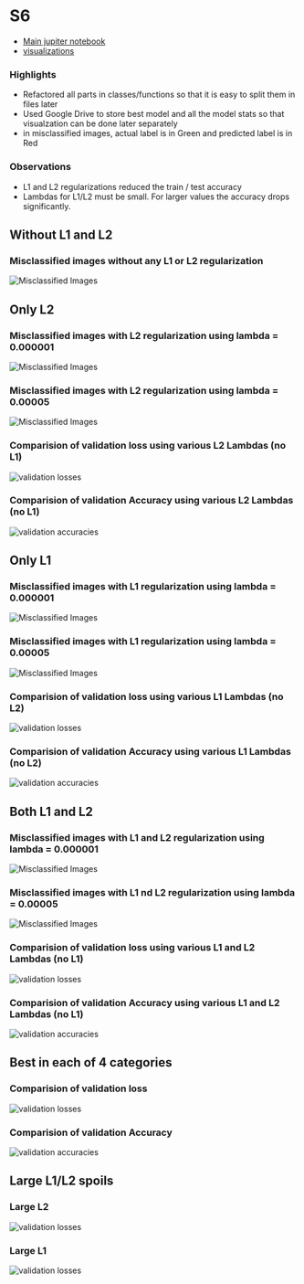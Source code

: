 # S6

* [Main jupiter notebook](EVA04_S6.ipynb)
* [visualizations](S6_Visualizations.ipynb)

### Highlights
* Refactored all parts in classes/functions so that it is easy to split them in files later
* Used Google Drive to store best model and all the model stats so that visualzation can be done later separately
* in misclassified images, actual label is in Green and predicted label is in Red

### Observations
* L1 and L2 regularizations reduced the train / test accuracy
* Lambdas for L1/L2 must be small. For larger values the accuracy drops significantly.

## Without L1 and L2

### Misclassified images without any L1 or L2 regularization
![Misclassified Images](s6model_0_0_misclassified.png)

## Only L2

### Misclassified images with L2 regularization using lambda = 0.000001
![Misclassified Images](s6model_0_1e-06_misclassified.png)

### Misclassified images with L2 regularization using lambda = 0.00005
![Misclassified Images](s6model_0_5e-05_misclassified.png)

### Comparision of validation loss using various L2 Lambdas (no L1)
![validation losses](Validation_Loss_L2Variations.png)

### Comparision of validation Accuracy using various L2 Lambdas (no L1)
![validation accuracies](Accuracy_L2Variations.png)

## Only L1

### Misclassified images with L1 regularization using lambda = 0.000001
![Misclassified Images](s6model_1e-06_0_misclassified.png)

### Misclassified images with L1 regularization using lambda = 0.00005
![Misclassified Images](s6model_5e-05_0_misclassified.png)

### Comparision of validation loss using various L1 Lambdas (no L2)
![validation losses](Validation_Loss_L1Variations.png)

### Comparision of validation Accuracy using various L1 Lambdas (no L2)
![validation accuracies](Accuracy_L1Variations.png)

## Both L1 and L2

### Misclassified images with L1 and L2 regularization using lambda = 0.000001
![Misclassified Images](s6model_1e-06_1e-06_misclassified.png)

### Misclassified images with L1 nd L2 regularization using lambda = 0.00005
![Misclassified Images](s6model_5e-05_5e-05_misclassified.png)

### Comparision of validation loss using various L1 and L2 Lambdas (no L1)
![validation losses](Validation_Loss_L1L2Variations.png)

### Comparision of validation Accuracy using various L1 and L2 Lambdas (no L1)
![validation accuracies](Accuracy_L1L2Variations.png)

## Best in each of 4 categories

### Comparision of validation loss
![validation losses](Validation_Loss_L1L2Variations_best.png)

### Comparision of validation Accuracy
![validation accuracies](Accuracy_L1L2Variations_best.png)

## Large L1/L2 spoils

### Large L2
![validation losses](Bad_Validation_Loss_L2Variations.png)


### Large L1
![validation losses](Bad_Validation_Loss_L1Variations.png)
